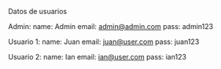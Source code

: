 Datos de usuarios

Admin:
    name: Admin
    email: admin@admin.com
    pass: admin123


Usuario 1:
    name: Juan
    email: juan@user.com
    pass: juan123

Usuario 2:
    name: Ian
    email: ian@user.com
    pass: ian123